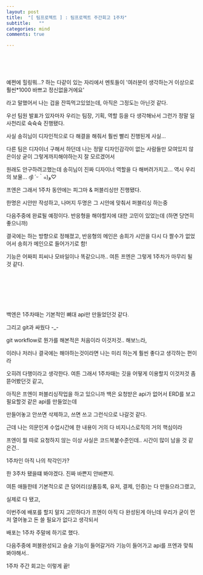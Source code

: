 ```yaml
---
layout: post
title:  "[ 팀프로젝트 ] : 팀프로젝트 주간회고 1주차"
subtitle:   ""
categories: mind
comments: true

---
```






<br>

<br>

<br>

예쩐에 힐링뭐...? 하는 다같이 있는 자리에서 멘토들이 '여러분이 생각하는거 이상으로 훨씬*1000 바쁘고 정신없을거에요'

라고 말했어서 나는 겁을 잔뜩먹고있었는데, 아직은 그정도는 아닌것 같다.

우선 팀원 발표가 있자마자 우리는 팀장, 기획, 역할 등을 다 생각해놔서 그런가 정말 일사천리로 슉슉슉 진행됐다.

사실 송히님이 디자인적으로 다 해결을 해줘서 훨씬 빨리 진행된게 사실...

다른 팀은 디자이너 구해서 하던데 나는 정말 디자인감각이 없는 사람들만 모여있지 않은이상 굳이 그렇게까지해야하는지 잘 모르겠어서

원래도 안구하려고했는데 송히님이 진짜 디자이너 역할을 다 해버려가지고... 역시 우리의 보물... ദ്ദി ´ᵕ｀๑)و♡

프엔은 그래서 1주차 동안에는 피그마 & 퍼블리싱만 진행됐다.

한명은 시안만 작성하고, 나머지 두명은 그 시안에 맞춰서 퍼블리싱 하는중

다음주중에 완료될 예정이다. 반응형을 해야할지에 대한 고민이 있었는데 (하면 당연히 좋으니까)

결국에는 하는 방향으로 정해졌고, 반응형의 메인은 송희가 시안을 다시 다 짤수가 없었어서 송희가 메인으로 들어가기로 함!

기능은 어짜피 피씨나 모바일이나 똑같으니까.. 여튼 프엔은 그렇게 1주차가 마무리 될 것 같다.

<br>

<br>

<br>

<br>

<br>

백엔은 1주차때는 기본적인 뼈대 api만 만들었던것 같다.

그리고 git과 싸웠다 -_-

git workflow로 뭔가를 해본적은 처음이라 이것저것.. 해보느라, 

이러나 저러나 결국에는 해야하는것이라면 나는 미리 하는게 훨씬 좋다고 생각하는 편이라

오히려 다행이라고 생각한다. 여튼 그래서 1주차때는 깃을 어떻게 이용할지 이것저것 좀 뜯어봤던것 같고,

아직은 프엔이 퍼블리싱작업을 하고 있으니까 백은 요청받은 api가 없어서 ERD를 보고 필요할것 같은 api를 만들었는데

만들어놓고 안쓰면 삭제하고, 쓰면 쓰고 그런식으로 나갈것 같다.

근데 나는 의문인게 수업시간에 한 내용이 거의 다 비지니스로직의 거의 핵심이라 

프엔이 뭘 따로 요청하지 않는 이상 사실은 코드복붙수준인데.. 시간이 많이 남을 것 같은건..

1주차인 아직 나의 착각인가? 

한 3주차 됐을떄 봐야겠다. 진짜 바쁜지 안바쁜지.

여튼 애들한테 기본적으로 큰 덩어리(상품등록, 유저, 결제, 인증)는 다 만들으라그랬고,

실제로 다 됐고,

이번주에 배포를 할지 말지 고민하다가 프엔이 아직 다 완성된게 아닌데 우리가 굳이 먼저 열어놓고 돈 쓸 필요가 없다고 생각되서

배포는 1주차 주말에 하기로 했다.

다음주중에 퍼블완성되고 슬슬 기능이 들어갈거라 기능이 들어가고 api를 프엔과 맞춰봐야해서..


1주차 주간 회고는 이렇게 끝!































